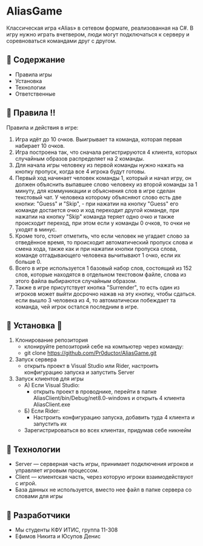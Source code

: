 # AliasGame
Классическая игра «Alias» в сетевом формате, реализованная на C#. В игру нужно играть вчетвером, люди могут подключаться к серверу и соревноваться командами друг с другом.
 
## :notebook: Содержание 
- Правила игры
- Установка
- Технологии
- Ответственные
  
## :memo: Правила :bangbang:
Правила и действия в игре:
1) Игра идёт до 10 очков. Выигрывает та команда, которая первая набирает 10 очков.
2) Игра построена так, что сначала регистрируются 4 клиента, которых случайным образов распределяет на 2 команды.
3) Для начала игры человеку из первой команды нужно нажать на кнопку пропуск, когда все 4 игрока будут готовы.
4) Первый ход начинает человек команды 1, который и начал игру, он должен объяснить выпавшее слово человеку из второй команды за 1 минуту, для коммуникации и объяснения слов в игре сделан текстовый чат. У человека которому объясняют слово есть две кнопки: "Guess" и "Skip",  -  при нажатии на кнопку "Guess" его команде достается очко и ход переходит другой команде, при нажатии на кнопку "Skip" команда теряет одно очко и также происходит переход, при этом если у команды 0 очков, то очки не уходят в минус.
5) Кроме того, стоит отметить, что если человек не угадает слово за отведённое время, то происходит автоматический пропуск слова и смена хода, также как и при нажатии кнопки пропуска слова, команде отгадывающего человека вычитывают 1 очко, если их больше 0.
6) Всего в игре используется 1 базовый набор слов, состоящий из 152 слов, которые находятся в отдельном текстовом файле, слова из этого файла выбираются случайным образом.
7) Также в игре присутствует кнопка "Surrender", то есть один из игроков может выйти досрочно нажав на эту кнопку, чтобы сдаться. если вышло 3 человека из 4, то автоматически побеждает та команда, чей игрок остался последним в игре.

## :hammer: Установка :hammer:
1) Клонирование репозитория
   - клонируйте репозиторий себе на компьютер через команду:
   - git clone https://github.com/Pr0ductor/AliasGame.git
2) Запуск сервера
   - открыть проект в Visual Studio или Rider, настроить конфигурацию запуска и запустить Server
3) Запуск клиентов для игры
   - А) Если Visual Studio:
     - открыть проект в проводнике, перейти в папке AliasClient/bin/Debug/net8.0-windows и открыть 4 клиента AliasClient.exe
   - Б) Если Rider:
     - Настроить конфигурацию запуска, добавить туда 4 клиента и запустить их
   - Зарегистрироваться во всех клиентах, придумав себе никнейм

## :wrench: Технологии
- Server — серверная часть игры, принимает подключения игроков и управляет игровым процессом.
- Client — клиентская часть, через которую игроки взаимодействуют с игрой.
- База данных не используется, вместо нее файл в папке сервера со словами для игры
 
## :construction_worker: Разработчики
- Мы студенты КФУ ИТИС, группа 11-308
- Ефимов Никита и Юсупов Денис
